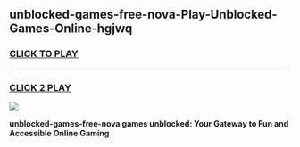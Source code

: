 
## unblocked-games-free-nova-Play-Unblocked-Games-Online-hgjwq
<h3>
<a href="https://premium76.site?title=unblocked-games-free-nova&ref=24A">CLICK TO PLAY</a></h3>
<hr>

<h3>
<a href="https://premium76.site?title=unblocked-games-free-nova&ref=24A">CLICK 2 PLAY</a>
  
</h3>

<a href="https://premium76.site?title=unblocked-games-free-nova&ref=24A"><img src="https://clearcache.store/games.png"></a>


**unblocked-games-free-nova games unblocked: Your Gateway to Fun and Accessible Online Gaming**
